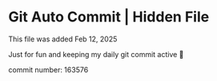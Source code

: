 # Git Auto Commit | Hidden File

This file was added Feb 12, 2025

Just for fun and keeping my daily git commit active 🤪

commit number: 163576
